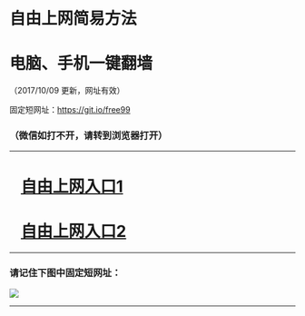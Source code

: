 ﻿# 自由上网简易方法

# 电脑、手机一键翻墙

（2017/10/09 更新，网址有效）

固定短网址：https://git.io/free99

### （微信如打不开，请转到浏览器打开）


***





# &nbsp;&nbsp; <a href="http://ft2382016128.fwq-tz-1001.info/fwqtz01.html?t=100900120005 " target="_blank">自由上网入口1</a>
# &nbsp;&nbsp; <a href="http://ft2926626035.fwq-tz-1002.info/fwqtz02.html?t=100900124437 " target="_blank">自由上网入口2</a>
***

### 请记住下图中固定短网址：

<img src="https://s3-us-west-2.amazonaws.com/fwq-1001/yjfq-20170905okok.png" /> 


***

